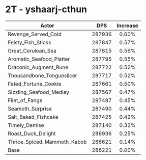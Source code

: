 # 2T - yshaarj-cthun
| Actor | DPS | Increase |
|---|:---:|:---:|
|Revenge_Served_Cold|287936|0.60%|
|Feisty_Fish_Sticks|287847|0.57%|
|Great_Cerulean_Sea|287815|0.56%|
|Aromatic_Seafood_Platter|287795|0.55%|
|Draconic_Augment_Rune|287722|0.52%|
|Thousandbone_Tongueslicer|287717|0.52%|
|Fated_Fortune_Cookie|287661|0.50%|
|Sizzling_Seafood_Medley|287567|0.47%|
|Filet_of_Fangs|287497|0.45%|
|Seamoth_Surprise|287490|0.44%|
|Salt_Baked_Fishcake|287425|0.42%|
|Timely_Demise|287140|0.32%|
|Roast_Duck_Delight|286936|0.25%|
|Thrice_Spiced_Mammoth_Kabob|286621|0.14%|
|Base|286221|0.00%|
